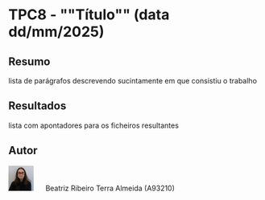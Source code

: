 # TPC8 - ""Título"" (data dd/mm/2025)

## Resumo

lista de parágrafos descrevendo sucintamente em que consistiu o trabalho

## Resultados

lista com apontadores para os ficheiros resultantes

## Autor

<img alt="Author Photo" src="../.assets/A93210.jpg" width="50" height="50"> &nbsp;&nbsp;&nbsp;&nbsp;  Beatriz Ribeiro Terra Almeida (A93210)  
